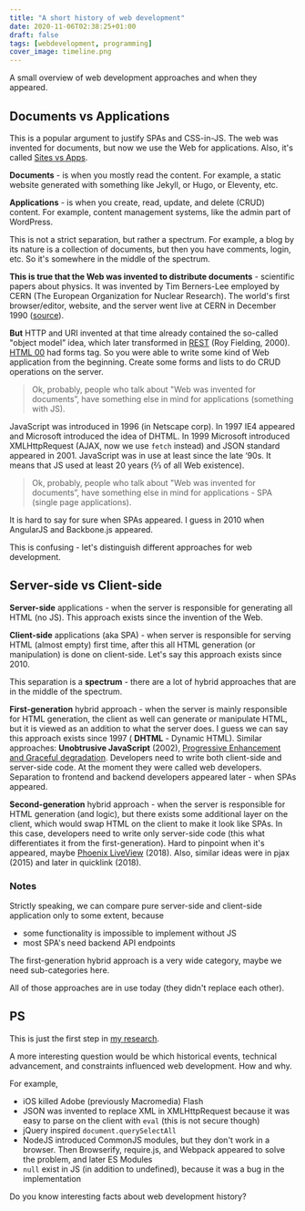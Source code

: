 ```yaml
---
title: "A short history of web development"
date: 2020-11-06T02:38:25+01:00
draft: false
tags: [webdevelopment, programming]
cover_image: timeline.png
---
```


A small overview of web development approaches and when they appeared.

## Documents vs Applications

This is a popular argument to justify SPAs and CSS-in-JS. The web was invented for documents, but now we use the Web for applications. Also, it's called [Sites vs Apps](https://dev.to/godspowercuche/svelte-for-sites-react-for-apps-mmi-temp-slug-4826936).

**Documents** - is when you mostly read the content. For example, a static website generated with something like Jekyll, or Hugo, or Eleventy, etc.

**Applications** - is when you create, read, update, and delete (CRUD) content. For example, content management systems, like the admin part of WordPress.

This is not a strict separation, but rather a spectrum. For example, a blog by its nature is a collection of documents, but then you have comments, login, etc. So it's somewhere in the middle of the spectrum.

**This is true that the Web was invented to distribute documents** - scientific papers about physics. It was invented by Tim Berners-Lee employed by CERN (The European Organization for Nuclear Research). The world's first browser/editor, website, and the server went live at CERN in December 1990 ([source](https://home.cern/science/computing/birth-web/short-history-web)).

**But** HTTP and URI invented at that time already contained the so-called "object model” idea, which later transformed in [REST](https://www.ics.uci.edu/~fielding/pubs/dissertation/rest_arch_style.htm) (Roy Fielding, 2000). [HTML 00](https://tools.ietf.org/html/draft-ietf-iiir-html-00) had forms tag. So you were able to write some kind of Web application from the beginning. Create some forms and lists to do CRUD operations on the server.

> Ok, probably, people who talk about "Web was invented for documents”, have something else in mind for applications (something with JS).

JavaScript was introduced in 1996 (in Netscape corp). In 1997 IE4 appeared and Microsoft introduced the idea of DHTML. In 1999 Microsoft introduced XMLHttpRequest (AJAX, now we use `fetch` instead) and JSON standard appeared in 2001. JavaScript was in use at least since the late ‘90s. It means that JS used at least 20 years (2⁄3 of all Web existence).

> Ok, probably, people who talk about "Web was invented for documents”, have something else in mind for applications - SPA (single page applications).

It is hard to say for sure when SPAs appeared. I guess in 2010 when AngularJS and Backbone.js appeared.

This is confusing - let's distinguish different approaches for web development.

## Server-side vs Client-side

**Server-side** applications - when the server is responsible for generating all HTML (no JS). This approach exists since the invention of the Web.

**Client-side** applications (aka SPA) - when server is responsible for serving HTML (almost empty) first time, after this all HTML generation (or manipulation) is done on client-side. Let's say this approach exists since 2010.

This separation is a **spectrum** - there are a lot of hybrid approaches that are in the middle of the spectrum.

**First-generation** hybrid approach - when the server is mainly responsible for HTML generation, the client as well can generate or manipulate HTML, but it is viewed as an addition to what the server does. I guess we can say this approach exists since 1997 ( **DHTML** - Dynamic HTML). Similar approaches: **Unobtrusive JavaScript** (2002), [Progressive Enhancement and Graceful degradation](https://www.w3.org/wiki/Graceful_degradation_versus_progressive_enhancement). Developers need to write both client-side and server-side code. At the moment they were called web developers. Separation to frontend and backend developers appeared later - when SPAs appeared.

**Second-generation** hybrid approach - when the server is responsible for HTML generation (and logic), but there exists some additional layer on the client, which would swap HTML on the client to make it look like SPAs. In this case, developers need to write only server-side code (this what differentiates it from the first-generation). Hard to pinpoint when it's appeared, maybe [Phoenix LiveView](https://hexdocs.pm/phoenix_live_view/Phoenix.LiveView.html) (2018). Also, similar ideas were in pjax (2015) and later in quicklink (2018).

### Notes

Strictly speaking, we can compare pure server-side and client-side application only to some extent, because

- some functionality is impossible to implement without JS
- most SPA's need backend API endpoints

The first-generation hybrid approach is a very wide category, maybe we need sub-categories here.

All of those approaches are in use today (they didn't replace each other).

## PS

This is just the first step in [my research](https://github.com/stereobooster/the-history-of-frontend-development).

A more interesting question would be which historical events, technical advancement, and constraints influenced web development. How and why.

For example,

- iOS killed Adobe (previously Macromedia) Flash
- JSON was invented to replace XML in XMLHttpRequest because it was easy to parse on the client with `eval` (this is not secure though)
- jQuery inspired `document.querySelectAll`
- NodeJS introduced CommonJS modules, but they don't work in a browser. Then Browserify, require.js, and Webpack appeared to solve the problem, and later ES Modules
- `null` exist in JS (in addition to undefined), because it was a bug in the implementation

Do you know interesting facts about web development history?
